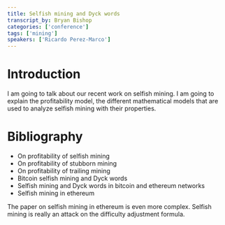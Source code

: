 ```yaml
---
title: Selfish mining and Dyck words
transcript_by: Bryan Bishop
categories: ['conference']
tags: ['mining']
speakers: ['Ricardo Perez-Marco']
---
```


# Introduction

I am going to talk about our recent work on selfish mining. I am going to explain the profitability model, the different mathematical models that are used to analyze selfish mining with their properties.

# Bibliography

* On profitability of selfish mining
* On profitability of stubborn mining
* On profitability of trailing mining
* Bitcoin selfish mining and Dyck words
* Selfish mining and Dyck words in bitcoin and ethereum networks
* Selfish mining in ethereum

The paper on selfish mining in ethereum is even more complex. Selfish mining is really an attack on the difficulty adjustment formula.


